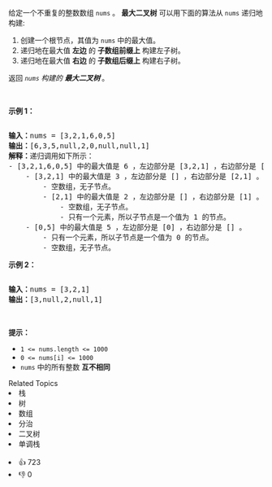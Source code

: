 <p>给定一个不重复的整数数组&nbsp;<code>nums</code> 。&nbsp;<strong>最大二叉树</strong>&nbsp;可以用下面的算法从&nbsp;<code>nums</code> 递归地构建:</p>

<ol> 
 <li>创建一个根节点，其值为&nbsp;<code>nums</code> 中的最大值。</li> 
 <li>递归地在最大值&nbsp;<strong>左边</strong>&nbsp;的&nbsp;<strong>子数组前缀上</strong>&nbsp;构建左子树。</li> 
 <li>递归地在最大值 <strong>右边</strong> 的&nbsp;<strong>子数组后缀上</strong>&nbsp;构建右子树。</li> 
</ol>

<p>返回&nbsp;<em><code>nums</code> 构建的 </em><strong><em>最大二叉树</em> </strong>。</p>

<p>&nbsp;</p>

<p><strong>示例 1：</strong></p> 
<img alt="" src="https://assets.leetcode.com/uploads/2020/12/24/tree1.jpg" /> 
<pre>
<strong>输入：</strong>nums = [3,2,1,6,0,5]
<strong>输出：</strong>[6,3,5,null,2,0,null,null,1]
<strong>解释：</strong>递归调用如下所示：
- [3,2,1,6,0,5] 中的最大值是 6 ，左边部分是 [3,2,1] ，右边部分是 [0,5] 。
    - [3,2,1] 中的最大值是 3 ，左边部分是 [] ，右边部分是 [2,1] 。
        - 空数组，无子节点。
        - [2,1] 中的最大值是 2 ，左边部分是 [] ，右边部分是 [1] 。
            - 空数组，无子节点。
            - 只有一个元素，所以子节点是一个值为 1 的节点。
    - [0,5] 中的最大值是 5 ，左边部分是 [0] ，右边部分是 [] 。
        - 只有一个元素，所以子节点是一个值为 0 的节点。
        - 空数组，无子节点。
</pre>

<p><strong>示例 2：</strong></p> 
<img alt="" src="https://assets.leetcode.com/uploads/2020/12/24/tree2.jpg" /> 
<pre>
<strong>输入：</strong>nums = [3,2,1]
<strong>输出：</strong>[3,null,2,null,1]
</pre>

<p>&nbsp;</p>

<p><strong>提示：</strong></p>

<ul> 
 <li><code>1 &lt;= nums.length &lt;= 1000</code></li> 
 <li><code>0 &lt;= nums[i] &lt;= 1000</code></li> 
 <li><code>nums</code> 中的所有整数 <strong>互不相同</strong></li> 
</ul>

<div><div>Related Topics</div><div><li>栈</li><li>树</li><li>数组</li><li>分治</li><li>二叉树</li><li>单调栈</li></div></div><br><div><li>👍 723</li><li>👎 0</li></div>